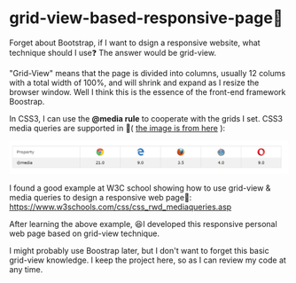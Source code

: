 # grid-view-based-responsive-page:hibiscus:

Forget about Bootstrap, if I want to dsign a responsive website, what technique should I use:question: The answer would be grid-view.

"Grid-View" means that the page is divided into columns, usually 12 colums with a total width of 100%, and will shrink and expand as I resize the browser window. Well I think this is the essence of the front-end framework Boostrap.

In CSS3, I can use the **@media rule** to cooperate with the grids I set.
CSS3 media queries are supported in :eyes:( [the image is from here](https://www.w3schools.com/css/css3_mediaqueries.asp) ):

![Image of the browser versions supporting @media rule](pic/browsersSupportMediaRule.png)

I found a good example at W3C school showing how to use grid-view & media queries to design a responsive web page:eyes:: https://www.w3schools.com/css/css_rwd_mediaqueries.asp

After learning the above example, :laughing:I developed this responsive personal web page based on grid-view technique.

I might probably use Boostrap later, but I don't want to forget this basic grid-view knowledge. I keep the project here, so as I can review my code at any time.

